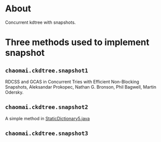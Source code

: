 # About

Concurrent kdtree with snapshots.

# Three methods used to implement snapshot

## `chaomai.ckdtree.snapshot1`

RDCSS and GCAS in Concurrent Tries with Efficient Non-Blocking Snapshots, Aleksandar Prokopec, Nathan G. Bronson, Phil Bagwell, Martin Odersky.

## `chaomai.ckdtree.snapshot2`

A simple method in [StaticDictionary5.java](http://www.cs.utoronto.ca/~tabrown/ksts/StaticDictionary5.java)

## `chaomai.ckdtree.snapshot3`